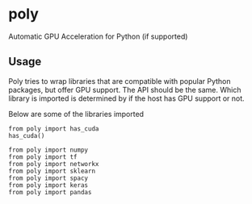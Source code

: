 # poly
Automatic GPU Acceleration for Python (if supported)


## Usage
Poly tries to wrap libraries that are compatible with popular Python packages, but offer GPU support.  The API should be the same.  Which library is imported is determined by if the host has GPU support or not.

Below are some of the libraries imported
```
from poly import has_cuda
has_cuda()

from poly import numpy
from poly import tf
from poly import networkx
from poly import sklearn
from poly import spacy
from poly import keras
from poly import pandas
```
